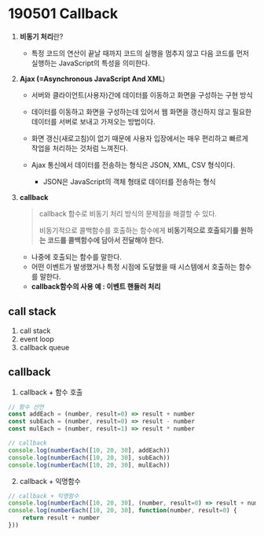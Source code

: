 # 190501 Callback

1. **비동기 처리**란?
   * 특정 코드의 연산이 끝날 때까지 코드의 실행을 멈추지 않고 다음 코드를 먼저 실행하는 JavaScript의 특성을 의미한다.

2. **Ajax (=Asynchronous JavaScript And XML**)

   * 서버와 클라이언트(사용자)간에 데이터를 이동하고 화면을 구성하는 구현 방식

   * 데이터를 이동하고 화면을 구성하는데 있어서 웹 화면을 갱신하지 않고 필요한 데이터를 서버로 보내고 가져오는 방법이다.
   * 화면 갱신(새로고침)이 없기 때문에 사용자 입장에서는 매우 편리하고 빠르게 작업을 처리하는 것처럼 느껴진다.
   * Ajax 통신에서 데이터를 전송하는 형식은 JSON, XML, CSV 형식이다.
     * JSON은 JavaScript의 객체 형태로 데이터를 전송하는 형식

3. **callback** 

   > callback 함수로 비동기 처리 방식의 문제점을 해결할 수 있다.
   >
   > 비동기적으로 콜백함수를 호출하는 함수에게 **비동기적으로 호출되기를 원하는 코드를 콜백함수에 담아서 전달해야 한다.**

   * 나중에 호출되는 함수를 말한다.
   * 어떤 이벤트가 발생했거나 특정 시점에 도달했을 때 시스템에서 호출하는 함수를 말한다.
   * **callback함수의 사용 예 : 이벤트 핸들러 처리**



## call stack

1. call stack
2. event loop
3. callback queue



## callback

1. callback + 함수 호출

```javascript
// 함수 선언
const addEach = (number, result=0) => result + number
const subEach = (number, result=0) => result - number
const mulEach = (number, result=1) => result * number

// callback 
console.log(numberEach([10, 20, 30], addEach))
console.log(numberEach([10, 20, 30], subEach))
console.log(numberEach([10, 20, 30], mulEach))
```

2. callback + 익명함수

```javascript
// callback + 익명함수
console.log(numberEach([10, 20, 30], (number, result=0) => result + number))
console.log(numberEach([10, 20, 30], function(number, result=0) {
    return result + number
}))

```